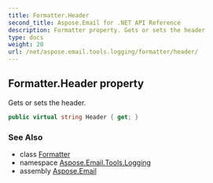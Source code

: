 ```yaml
---
title: Formatter.Header
second_title: Aspose.Email for .NET API Reference
description: Formatter property. Gets or sets the header
type: docs
weight: 20
url: /net/aspose.email.tools.logging/formatter/header/
---
```

## Formatter.Header property

Gets or sets the header.

```csharp
public virtual string Header { get; }
```

### See Also

* class [Formatter](../)
* namespace [Aspose.Email.Tools.Logging](../../formatter/)
* assembly [Aspose.Email](../../../)


